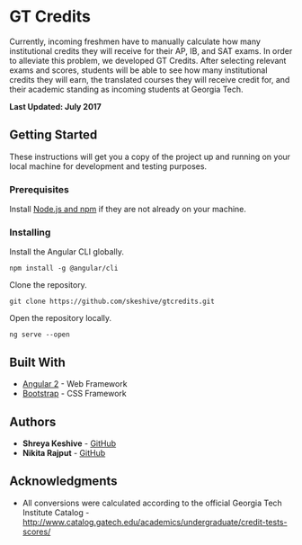 # GT Credits

Currently, incoming freshmen have to manually calculate how many institutional credits they will receive for their AP, IB, and SAT exams. In order to alleviate this problem, we developed GT Credits. After selecting relevant exams and scores, students will be able to see how many institutional credits they will earn, the translated courses they will receive credit for, and their academic standing as incoming students at Georgia Tech.

**Last Updated: July 2017**

## Getting Started

These instructions will get you a copy of the project up and running on your local machine for development and testing purposes.

### Prerequisites

Install [Node.js and npm](https://nodejs.org/en/download/) if they are not already on your machine.

### Installing

Install the Angular CLI globally.

```
npm install -g @angular/cli
```

Clone the repository.

```
git clone https://github.com/skeshive/gtcredits.git
```

Open the repository locally.
```
ng serve --open
```

## Built With

* [Angular 2](https://angular.io/) - Web Framework
* [Bootstrap](http://getbootstrap.com/) - CSS Framework


## Authors

* **Shreya Keshive** - [GitHub](https://github.com/skeshive)
* **Nikita Rajput** - [GitHub](https://github.com/nikitarajput)

## Acknowledgments

* All conversions were calculated according to the official Georgia Tech Institute Catalog - http://www.catalog.gatech.edu/academics/undergraduate/credit-tests-scores/
